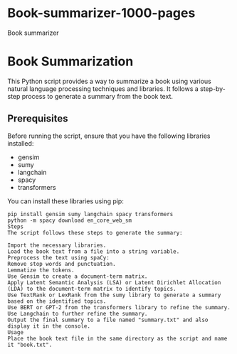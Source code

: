 # Book-summarizer-1000-pages
Book summarizer 
# Book Summarization

This Python script provides a way to summarize a book using various natural language processing techniques and libraries. It follows a step-by-step process to generate a summary from the book text.

## Prerequisites

Before running the script, ensure that you have the following libraries installed:

- gensim
- sumy
- langchain
- spacy
- transformers

You can install these libraries using pip:

```shell
pip install gensim sumy langchain spacy transformers
python -m spacy download en_core_web_sm
Steps
The script follows these steps to generate the summary:

Import the necessary libraries.
Load the book text from a file into a string variable.
Preprocess the text using spaCy:
Remove stop words and punctuation.
Lemmatize the tokens.
Use Gensim to create a document-term matrix.
Apply Latent Semantic Analysis (LSA) or Latent Dirichlet Allocation (LDA) to the document-term matrix to identify topics.
Use TextRank or LexRank from the sumy library to generate a summary based on the identified topics.
Use BERT or GPT-2 from the transformers library to refine the summary.
Use Langchain to further refine the summary.
Output the final summary to a file named "summary.txt" and also display it in the console.
Usage
Place the book text file in the same directory as the script and name it "book.txt".
